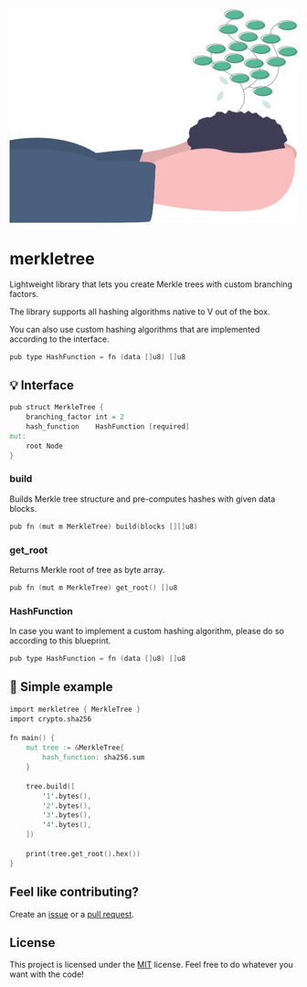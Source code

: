 <h1 align="center">
    <img src=".github/project-logo.svg" width="512px">
</h1>

# merkletree

Lightweight library that lets you create Merkle trees with custom branching factors.

The library supports all hashing algorithms native to V out of the box.

You can also use custom hashing algorithms that are implemented according to the interface.

```v
pub type HashFunction = fn (data []u8) []u8
```

## :bulb: Interface

```v
pub struct MerkleTree {
	branching_factor int = 2
	hash_function    HashFunction [required]
mut:
	root Node
}
```

### build

Builds Merkle tree structure and pre-computes hashes with given data blocks.

```v
pub fn (mut m MerkleTree) build(blocks [][]u8)
```

### get_root

Returns Merkle root of tree as byte array.

```v
pub fn (mut m MerkleTree) get_root() []u8
```

### HashFunction

In case you want to implement a custom hashing algorithm, please do so according to this blueprint.

```v
pub type HashFunction = fn (data []u8) []u8
```

## :rocket: Simple example

```v
import merkletree { MerkleTree }
import crypto.sha256

fn main() {
	mut tree := &MerkleTree{
		hash_function: sha256.sum
	}

	tree.build([
		'1'.bytes(),
		'2'.bytes(),
		'3'.bytes(),
		'4'.bytes(),
	])

	print(tree.get_root().hex())
}
```

## Feel like contributing?

Create an [issue](https://github.com/oa/merkletree/issues/new/choose) or a [pull request](https://github.com/oa/merkletree/compare).

## License

This project is licensed under the [MIT](LICENSE) license.
Feel free to do whatever you want with the code!
